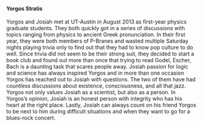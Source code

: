 
#### Yorgos Stratis

Yorgos and Josiah met at UT-Austin in August 2013 as first-year physics graduate students. They both quickly got in a series of discussions with topics ranging from physics to ancient Greek pronunciation. In their first year, they were both members of P-Branes and wasted multiple Saturday nights playing trivia only to find out that they had to know pop culture to do well. Since trivia did not seem to be their strong suit, they decided to start a book club and found out more than once that trying to read Godel, Escher, Bach is a daunting task that scares people away. Josiah passion for logic and science has always inspired Yorgos and in more than one occasion Yorgos has reached out to Josiah with questions. The two of them have had countless discussions about existence, consciousness, and all that jazz. Yorgos not only values Josiah as a scientist, but also as a person. In Yorgos’s opinion, Josiah is an honest person with integrity who has his heart at the right place. Lastly, Josiah can always count on his friend Yorgos to be next to him during difficult situations and when they want to go for a blues-rock concert.
